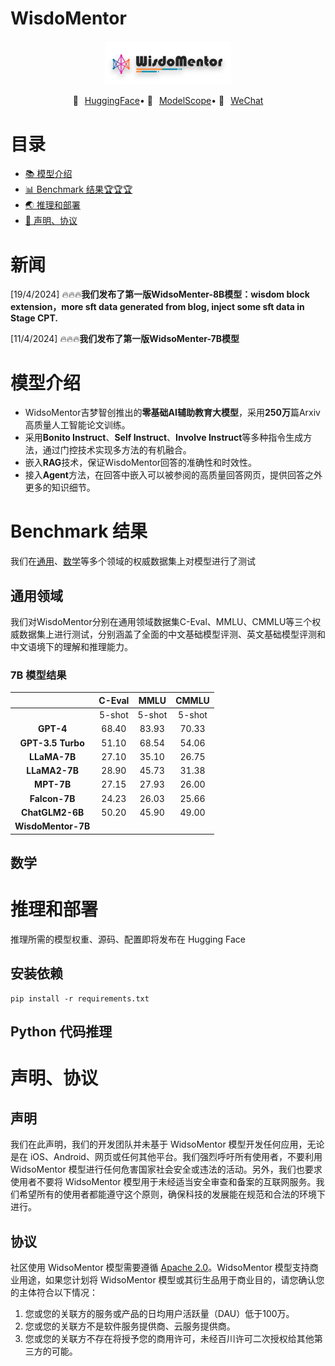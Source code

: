 # WisdoMentor
<p align="center"> <img src="resources/title_logo.svg" style="width: 40%;" id="title-icon">  </p>
<p align="center" style="display: flex; flex-direction: row; justify-content: center; align-items: center">
🤗 <a href="" target="_blank" style="margin-left: 10px">HuggingFace</a>  • 
🤖 <a href="" target="_blank" style="margin-left: 10px">ModelScope</a>  • 
💬 <a href="https://github.com/linjh1118/WisdoMentor-3B" target="_blank"  style="margin-left: 10px">WeChat</a>   
</p>

# 目录

- [📚 模型介绍](#模型介绍)
- [📊 Benchmark 结果🏆🏆🏆](#Benchmark-结果)
- [🌏 推理和部署](#推理和部署)
- [📕 声明、协议](#声明协议)

# 新闻

[19/4/2024] 🔥🔥🔥**我们发布了第一版WidsoMenter-8B模型：wisdom block extension，more sft data generated from blog, inject some sft data in Stage CPT.**

[11/4/2024] 🔥🔥🔥**我们发布了第一版WidsoMenter-7B模型**

# 模型介绍

- WidsoMentor吉梦智创推出的**零基础AI辅助教育大模型**，采用**250万**篇Arxiv高质量人工智能论文训练。
- 采用**Bonito Instruct**、**Self Instruct**、**Involve Instruct**等多种指令生成方法，通过门控技术实现多方法的有机融合。
- 嵌入**RAG**技术，保证WisdoMentor回答的准确性和时效性。
- 接入**Agent**方法，在回答中嵌入可以被参阅的高质量回答网页，提供回答之外更多的知识细节。

# Benchmark 结果

我们在[通用](#通用领域)、[数学](#数学)等多个领域的权威数据集上对模型进行了测试

## 通用领域

我们对WisdoMentor分别在通用领域数据集C-Eval、MMLU、CMMLU等三个权威数据集上进行测试，分别涵盖了全面的中文基础模型评测、英文基础模型评测和中文语境下的理解和推理能力。

### 7B 模型结果

|                          | **C-Eval** | **MMLU** | **CMMLU** |
|:------------------------:|:----------:|:--------:|:---------:|
|                          |  5-shot    |  5-shot  |  5-shot   |
| **GPT-4**                | 68.40      | 83.93    | 70.33     |
| **GPT-3.5 Turbo**        | 51.10      | 68.54    | 54.06     |
| **LLaMA-7B**             | 27.10      | 35.10    | 26.75     |
| **LLaMA2-7B**            | 28.90      | 45.73    | 31.38     |
| **MPT-7B**               | 27.15      | 27.93    | 26.00     |
| **Falcon-7B**            | 24.23      | 26.03    | 25.66     |
| **ChatGLM2-6B**          | 50.20      | 45.90    | 49.00     |
| **WisdoMentor-7B**       |            |          |           | 

## 数学

# 推理和部署

推理所需的模型权重、源码、配置即将发布在 Hugging Face

## 安装依赖
```shell
pip install -r requirements.txt
```

## Python 代码推理

# 声明、协议

## 声明

我们在此声明，我们的开发团队并未基于 WidsoMentor 模型开发任何应用，无论是在 iOS、Android、网页或任何其他平台。我们强烈呼吁所有使用者，不要利用 WidsoMentor 模型进行任何危害国家社会安全或违法的活动。另外，我们也要求使用者不要将 WidsoMentor 模型用于未经适当安全审查和备案的互联网服务。我们希望所有的使用者都能遵守这个原则，确保科技的发展能在规范和合法的环境下进行。

## 协议
社区使用 WidsoMentor 模型需要遵循 [Apache 2.0](https://github.com/baichuan-inc/Baichuan2/blob/main/LICENSE)。WidsoMentor 模型支持商业用途，如果您计划将 WidsoMentor 模型或其衍生品用于商业目的，请您确认您的主体符合以下情况：
  1. 您或您的关联方的服务或产品的日均用户活跃量（DAU）低于100万。
  2. 您或您的关联方不是软件服务提供商、云服务提供商。
  3. 您或您的关联方不存在将授予您的商用许可，未经百川许可二次授权给其他第三方的可能。


